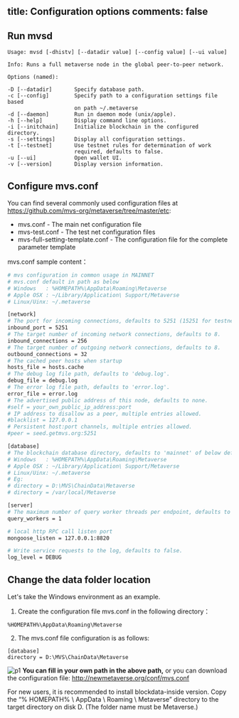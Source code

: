 title: Configuration options
comments: false
---

## Run mvsd

```
Usage: mvsd [-dhistv] [--datadir value] [--config value] [--ui value]      

Info: Runs a full metaverse node in the global peer-to-peer network.     

Options (named):

-D [--datadir]       Specify database path.                              
-c [--config]        Specify path to a configuration settings file based 
                     on path ~/.metaverse                                
-d [--daemon]        Run in daemon mode (unix/apple).                    
-h [--help]          Display command line options.                       
-i [--initchain]     Initialize blockchain in the configured directory.  
-s [--settings]      Display all configuration settings.                 
-t [--testnet]       Use testnet rules for determination of work         
                     required, defaults to false.                        
-u [--ui]            Open wallet UI.                                     
-v [--version]       Display version information.
```

## Configure mvs.conf
You can find several commonly used configuration files at <https://github.com/mvs-org/metaverse/tree/master/etc>:
* mvs.conf - The main net configuration file
* mvs-test.conf - The test net configuration files
* mvs-full-setting-template.conf  - The configuration file for the complete parameter template

mvs.conf sample content：
```bash
# mvs configuration in common usage in MAINNET
# mvs.conf default in path as below
# Windows   : %HOMEPATH%\AppData\Roaming\Metaverse
# Apple OSX : ~/Library/Application\ Support/Metaverse
# Linux/Uinx: ~/.metaverse

[network]
# The port for incoming connections, defaults to 5251 (15251 for testnet).
inbound_port = 5251
# The target number of incoming network connections, defaults to 8.
inbound_connections = 256
# The target number of outgoing network connections, defaults to 8.
outbound_connections = 32
# The cached peer hosts when startup
hosts_file = hosts.cache
# The debug log file path, defaults to 'debug.log'.
debug_file = debug.log
# The error log file path, defaults to 'error.log'.
error_file = error.log
# The advertised public address of this node, defaults to none.
#self = your_own_public_ip_address:port
# IP address to disallow as a peer, multiple entries allowed.
#blacklist = 127.0.0.1
# Persistent host:port channels, multiple entries allowed.
#peer = seed.getmvs.org:5251

[database]
# The blockchain database directory, defaults to 'mainnet' of below default path.
# Windows   : %HOMEPATH%\AppData\Roaming\Metaverse
# Apple OSX : ~/Library/Application\ Support/Metaverse
# Linux/Uinx: ~/.metaverse
# Eg:
# directory = D:\MVS\ChainData\Metaverse
# directory = /var/local/Metaverse

[server]
# The maximum number of query worker threads per endpoint, defaults to 1.
query_workers = 1

# local http RPC call listen port
mongoose_listen = 127.0.0.1:8820

# Write service requests to the log, defaults to false.
log_level = DEBUG
```

## Change the data folder location
Let's take the Windows environment as an example.

1. Create the configuration file mvs.conf in the following directory：
```
%HOMEPATH%\AppData\Roaming\Metaverse
```

2. The mvs.conf file configuration is as follows:
```
[database]
directory = D:\MVS\ChainData\Metaverse
```
![p1](http://dlmvs1.oss-cn-hangzhou.aliyuncs.com/conf/20170929181838.jpg)
**You can fill in your own path in the above path,**
or you can download the configuration file:
<http://newmetaverse.org/conf/mvs.conf>

For new users, it is recommended to install blockdata-inside version.
Copy the “% HOMEPATH% \ AppData \ Roaming \ Metaverse” directory to the target directory on disk D.
(The folder name must be Metaverse.)


